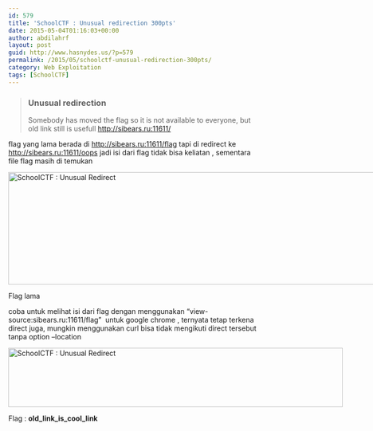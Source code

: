 ```yaml
---
id: 579
title: 'SchoolCTF : Unusual redirection 300pts'
date: 2015-05-04T01:16:03+00:00
author: abdilahrf
layout: post
guid: http://www.hasnydes.us/?p=579
permalink: /2015/05/schoolctf-unusual-redirection-300pts/
category: Web Exploitation
tags: [SchoolCTF]
---
```

> ### Unusual redirection
> 
> Somebody has moved the flag so it is not available to everyone, but old link still is usefull <a href="http://sibears.ru:11611/" target="_blank">http://sibears.ru:11611/</a>

<!--more-->

flag yang lama berada di http://sibears.ru:11611/flag tapi di redirect ke http://sibears.ru:11611/oops jadi isi dari flag tidak bisa keliatan , sementara file flag masih di temukan

<div id="attachment_580" style="width: 1336px" class="wp-caption aligncenter">
  <a href="http://abdilahrf.github.io/images/2015/05/oldflag.png"><img class="size-full wp-image-580" src="http://abdilahrf.github.io/images/2015/05/oldflag.png" alt="SchoolCTF : Unusual Redirect" width="1326" height="226" /></a>
  
  <p class="wp-caption-text">
    Flag lama
  </p>
</div>

coba untuk melihat isi dari flag dengan menggunakan &#8220;view-source:sibears.ru:11611/flag&#8221;  untuk google chrome , ternyata tetap terkena direct juga, mungkin menggunakan curl bisa tidak mengikuti direct tersebut tanpa option &#8211;location

<div id="attachment_581" style="width: 681px" class="wp-caption aligncenter">
  <a href="http://abdilahrf.github.io/images/2015/05/flag7.png"><img class="size-full wp-image-581" src="http://abdilahrf.github.io/images/2015/05/flag7.png" alt="SchoolCTF : Unusual Redirect" width="671" height="119" /></a>
  
</div>

Flag : **old\_link\_is\_cool\_link**

&nbsp;
